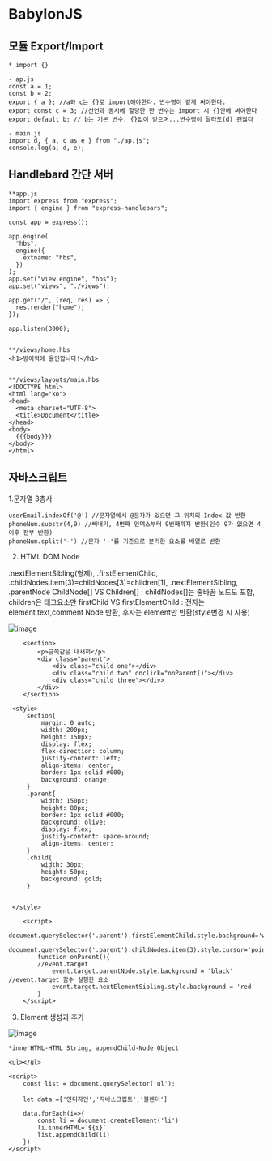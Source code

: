 BabylonJS
============

모듈 Export/Import
--------------------

```
* import {}

- ap.js
const a = 1;
const b = 2;
export { a }; //a와 c는 {}로 import해야한다. 변수명이 같게 써야한다.
export const c = 3; //선언과 동시에 할당한 한 변수는 import 시 {}안에 써야한다
export default b; // b는 기본 변수, {}없이 받으며...변수명이 달라도(d) 괜찮다 

- main.js
import d, { a, c as e } from "./ap.js";
console.log(a, d, e);
```


Handlebard 간단 서버
--------------

```
**app.js
import express from "express";
import { engine } from "express-handlebars";

const app = express();

app.engine(
  "hbs",
  engine({
    extname: "hbs",
  })
);
app.set("view engine", "hbs");
app.set("views", "./views");

app.get("/", (req, res) => {
  res.render("home");
});

app.listen(3000);


**/views/home.hbs
<h1>방어력에 올인합니다!</h1>


**/views/layouts/main.hbs
<!DOCTYPE html>
<html lang="ko">
<head>
  <meta charset="UTF-8">
  <title>Document</title>
</head>
<body>
  {{{body}}}
</body>
</html>
```

자바스크립트 
---------------

1.문자열 3총사

```
userEmail.indexOf('@') //문자열에서 @문자가 있으면 그 위치의 Index 값 반환
phoneNum.substr(4,9) //빼내기, 4번째 인덱스부터 9번째까지 반환(인수 9가 없으면 4이후 전부 반환)
phoneNum.split('-') //문자 '-'를 기준으로 분리한 요소를 배열로 반환
```

2. HTML DOM Node

.nextElementSibling(형제), .firstElementChild, .childNodes.item(3)=childNodes[3]=children[1],
.nextElementSibling, .parentNode
ChildNode[] VS Children[] : childNodes[]는 줄바꿈 노드도 포함, children은 태그요소만
firstChild VS firstElementChild : 전자는 element,text,comment Node 반환, 후자는 element만 반환(style변경 시 사용) 

![image](https://user-images.githubusercontent.com/30430227/125756044-7e205db3-4663-4b4d-a1d2-7a36add79b8d.png)

```
    <section>
        <p>금쪽같은 내새끼</p>
        <div class="parent">
            <div class="child one"></div>
            <div class="child two" onclick="onParent()"></div>
            <div class="child three"></div>
        </div>
    </section>
```
```
 <style>
     section{
         margin: 0 auto;
         width: 200px;
         height: 150px;
         display: flex;
         flex-direction: column;
         justify-content: left;
         align-items: center;
         border: 1px solid #000;
         background: orange;
     }
     .parent{
         width: 150px;
         height: 80px;
         border: 1px solid #000;
         background: olive;
         display: flex;
         justify-content: space-around;
         align-items: center;
     }
     .child{
         width: 30px;
         height: 50px;
         background: gold;
     }
     

 </style>
```
```
    <script>
        document.querySelector('.parent').firstElementChild.style.background='white'
        document.querySelector('.parent').childNodes.item(3).style.cursor='pointer'
        function onParent(){
        //event.target
            event.target.parentNode.style.background = 'black' //event.target 함수 실행한 요소
            event.target.nextElementSibling.style.background = 'red'
        }
    </script>
```

3. Element 생성과 추가

![image](https://user-images.githubusercontent.com/30430227/168986844-7c8992e5-9f9b-4075-b2e5-2663e5c8dc65.png)

```
*innerHTML-HTML String, appendChild-Node Object

<ul></ul>

<script>
    const list = document.querySelector('ul');

    let data =['인디자인','자바스크립트','블렌더']

    data.forEach(i=>{
        const li = document.createElement('li')
        li.innerHTML=`${i}`
        list.appendChild(li)
    })
</script>
```


